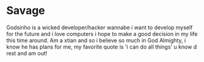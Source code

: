 # Savage
Godsinho is a wicked developer/hacker wannabe i want to develop myself for the future and i love computers 
i hope to make a good decision in my life this time around.
Am a xtian and so i believe so much in God Almighty, i know he has plans for me, my favorite quote is 'i can do all things' u know d rest and am out!
